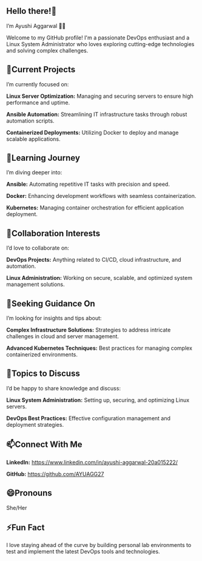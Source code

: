 **Hello there!👋**
---------------------------------------------------------------------------------------------------------------------------------------------------------------------------------------------------------------------
I’m Ayushi Aggarwal 👩‍💻

Welcome to my GitHub profile! I'm a passionate DevOps enthusiast and a Linux System Administrator who loves exploring cutting-edge technologies and solving complex challenges.

**🔭Current Projects**
---------------------------------------------------------------------------------------------------------------------------------------------------------------------------------------------------------------------
I’m currently focused on:

**Linux Server Optimization:** Managing and securing servers to ensure high performance and uptime.

**Ansible Automation:** Streamlining IT infrastructure tasks through robust automation scripts.

**Containerized Deployments:** Utilizing Docker to deploy and manage scalable applications.

**🌱Learning Journey**
---------------------------------------------------------------------------------------------------------------------------------------------------------------------------------------------------------------------
I’m diving deeper into:

**Ansible:** Automating repetitive IT tasks with precision and speed.

**Docker:** Enhancing development workflows with seamless containerization.

**Kubernetes:** Managing container orchestration for efficient application deployment.

**👯Collaboration Interests**
---------------------------------------------------------------------------------------------------------------------------------------------------------------------------------------------------------------------
I’d love to collaborate on:

**DevOps Projects:** Anything related to CI/CD, cloud infrastructure, and automation.

**Linux Administration:** Working on secure, scalable, and optimized system management solutions.

**🤔Seeking Guidance On**
---------------------------------------------------------------------------------------------------------------------------------------------------------------------------------------------------------------------
I’m looking for insights and tips about:

**Complex Infrastructure Solutions:** Strategies to address intricate challenges in cloud and server management.

**Advanced Kubernetes Techniques:** Best practices for managing complex containerized environments.

**💬Topics to Discuss**
---------------------------------------------------------------------------------------------------------------------------------------------------------------------------------------------------------------------
I’d be happy to share knowledge and discuss:

**Linux System Administration:** Setting up, securing, and optimizing Linux servers.

**DevOps Best Practices:** Effective configuration management and deployment strategies.

**📫Connect With Me**
---------------------------------------------------------------------------------------------------------------------------------------------------------------------------------------------------------------------
**LinkedIn:** https://www.linkedin.com/in/ayushi-aggarwal-20a015222/

**GitHub:** https://github.com/AYUAGG27

**😄Pronouns**
---------------------------------------------------------------------------------------------------------------------------------------------------------------------------------------------------------------------
She/Her

**⚡Fun Fact**
---------------------------------------------------------------------------------------------------------------------------------------------------------------------------------------------------------------------
I love staying ahead of the curve by building personal lab environments to test and implement the latest DevOps tools and technologies.


